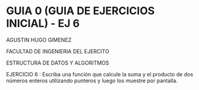 # GUIA 0 (GUIA DE EJERCICIOS INICIAL) - EJ 6
AGUSTIN HUGO GIMENEZ

FACULTAD DE INGENIERIA DEL EJERCITO

ESTRUCTURA DE DATOS Y ALGORITMOS

 EJERCICIO 6 : Escriba una función que calcule la suma y el producto de dos números enteros
utilizando punteros y luego los muestre por pantalla.
